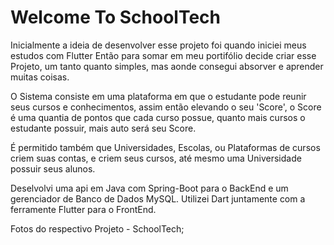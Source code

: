# Welcome To SchoolTech

Inicialmente a ideia de desenvolver esse projeto foi quando iniciei meus estudos com Flutter
Então para somar em meu portifólio decide criar esse Projeto, um tanto quanto simples, mas aonde consegui 
absorver e aprender muitas coisas.

O Sistema consiste em uma plataforma em que o estudante pode reunir seus cursos e conhecimentos,
assim então elevando o seu 'Score', o Score é uma quantia de pontos que cada curso possue, quanto mais cursos o 
estudante possuir, mais auto será seu Score.

É permitido também que Universidades, Escolas, ou Plataformas de cursos criem suas contas, e criem seus 
cursos, até mesmo uma Universidade possuir seus alunos.

Deselvolvi uma api em Java com Spring-Boot para o BackEnd e um gerenciador de Banco de Dados MySQL.
Utilizei Dart juntamente com a ferramente Flutter para o FrontEnd.


Fotos do respectivo Projeto - SchoolTech;

